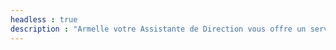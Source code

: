```yaml
---
headless : true
description : "Armelle votre Assistante de Direction vous offre un service personnalisé, sur site ou à distance."
---
```

